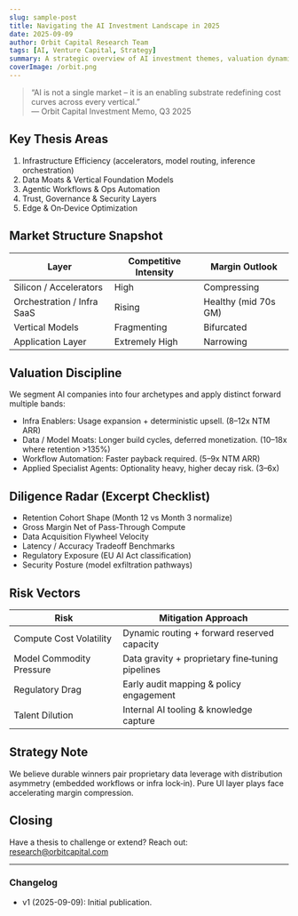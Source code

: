 ```yaml
---
slug: sample-post
title: Navigating the AI Investment Landscape in 2025
date: 2025-09-09
author: Orbit Capital Research Team
tags: [AI, Venture Capital, Strategy]
summary: A strategic overview of AI investment themes, valuation dynamics, risk vectors, and how Orbit Capital frames due diligence in late 2025.
coverImage: /orbit.png
---
```


> “AI is not a single market – it is an enabling substrate redefining cost curves across every vertical.”  
> — Orbit Capital Investment Memo, Q3 2025

## Key Thesis Areas

1. Infrastructure Efficiency (accelerators, model routing, inference orchestration)
2. Data Moats & Vertical Foundation Models
3. Agentic Workflows & Ops Automation
4. Trust, Governance & Security Layers
5. Edge & On‑Device Optimization

## Market Structure Snapshot

| Layer                      | Competitive Intensity | Margin Outlook       |
| -------------------------- | --------------------- | -------------------- |
| Silicon / Accelerators     | High                  | Compressing          |
| Orchestration / Infra SaaS | Rising                | Healthy (mid 70s GM) |
| Vertical Models            | Fragmenting           | Bifurcated           |
| Application Layer          | Extremely High        | Narrowing            |

## Valuation Discipline

We segment AI companies into four archetypes and apply distinct forward multiple bands:

- Infra Enablers: Usage expansion + deterministic upsell. (8–12x NTM ARR)
- Data / Model Moats: Longer build cycles, deferred monetization. (10–18x where retention >135%)
- Workflow Automation: Faster payback required. (5–9x NTM ARR)
- Applied Specialist Agents: Optionality heavy, higher decay risk. (3–6x)

## Diligence Radar (Excerpt Checklist)

- Retention Cohort Shape (Month 12 vs Month 3 normalize)
- Gross Margin Net of Pass‑Through Compute
- Data Acquisition Flywheel Velocity
- Latency / Accuracy Tradeoff Benchmarks
- Regulatory Exposure (EU AI Act classification)
- Security Posture (model exfiltration pathways)

## Risk Vectors

| Risk                     | Mitigation Approach                              |
| ------------------------ | ------------------------------------------------ |
| Compute Cost Volatility  | Dynamic routing + forward reserved capacity      |
| Model Commodity Pressure | Data gravity + proprietary fine‑tuning pipelines |
| Regulatory Drag          | Early audit mapping & policy engagement          |
| Talent Dilution          | Internal AI tooling & knowledge capture          |

## Strategy Note

We believe durable winners pair proprietary data leverage with distribution asymmetry (embedded workflows or infra lock‑in). Pure UI layer plays face accelerating margin compression.

## Closing

Have a thesis to challenge or extend? Reach out: research@orbitcapital.com

---

### Changelog

- v1 (2025-09-09): Initial publication.
